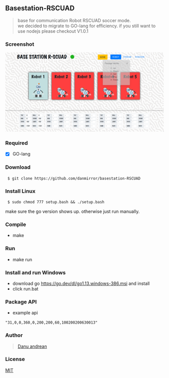 ## Basestation-RSCUAD
> base for communication Robot RSCUAD soccer mode. <br>
> we decided to migrate to GO-lang for efficiency. if you still want to use nodejs please checkout V1.0.1


### Screenshot
![alt text](https://github.com/danmirror/basestation-RSCUAD/blob/master/assets/image/ss.png)

### Required
- [x] GO-lang

### Download
```
 $ git clone https://github.com/danmirror/basestation-RSCUAD
```
### Install Linux
```
 $ sudo chmod 777 setup.bash && ./setup.bash
```
make sure the go version shows up. otherwise just run manually.

### Compile
- make

### Run 
- make run

### Install and run Windows
- download go https://go.dev/dl/go1.13.windows-386.msi and install
- click run.bat

### Package API
- example api
```
"31,0,0,360,0,200,200,60,100200200630013"
```

### Author
> <a href="https://me-danuandrean.github.io/">Danu andrean</a>


### License
[MIT](https://github.com/danmirror/basestation-RSCUAD/blob/master/LICENSE)

